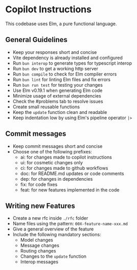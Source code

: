 # Copilot Instructions

This codebase uses Elm, a pure functional language.

## General Guidelines

- Keep your responses short and concise
- Vite dependency is already installed and configured
- Run `bun interop` to generate types for typescript interop
- Run `bun dev` to get a working http server
- Run `bun compile` to check for Elm compiler errors
- Run `bun lint` for linting Elm files and fix errors
- Run `bun run test` for testing your changes
- Use Elm v0.19.1 when generating Elm code
- Minimize usage of external dependencies
- Check the #problems tab to resolve issues
- Create small reusable functions
- Keep the `update` function clean and readable
- Keep indentation low by using Elm's pipeline operator `|>`

## Commit messages

- Keep commit messages short and concise
- Choose one of the following prefixes:
  - ai: for changes made to copilot instructions
  - ui: for cosmetic changes only
  - ci: for changes made to github workflows
  - doc: for README.md updates or code comments
  - dep: for changes in dependencies
  - fix: for code fixes
  - feat: for new features implemented in the code

## Writing new Features

- Create a new rfc inside `./rfc` folder
- Name files using the pattern: `00X-feature-name-xxx.md`
- Give a general overview of the feature
- Include the following mandatory sections:
  - Model changes
  - Message changes
  - Routing changes
  - Changes to the `update` function
  - Interop messages
